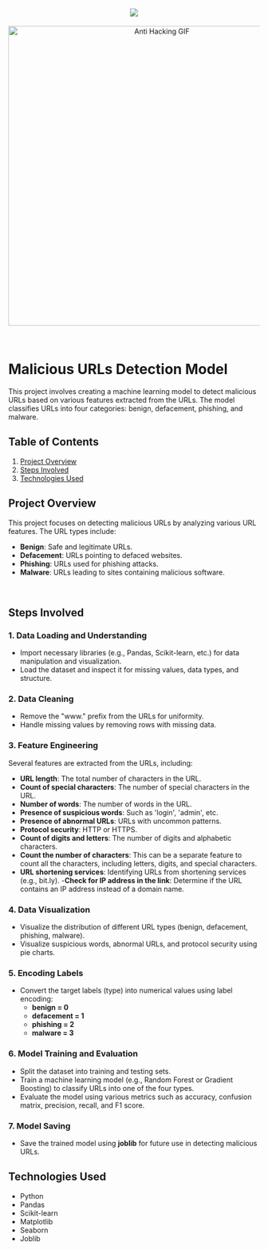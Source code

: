 <h1 align="center">
    <img src="https://readme-typing-svg.herokuapp.com/?font=Righteous&size=35&color=00BFFF&center=true&vCenter=true&width=700&height=100&duration=7000&lines=Hello+Everyone+👋;I+hope+this+project+is+useful+to+you+❤;" />
</h1>

<p align="center">
  <img src="https://adcy.io/wp-content/uploads/2020/04/anti-hacking.gif" alt="Anti Hacking GIF" width="600" />
</p>
<br>

# Malicious URLs Detection Model

This project involves creating a machine learning model to detect malicious URLs based on various features extracted from the URLs. The model classifies URLs into four categories: benign, defacement, phishing, and malware.

## Table of Contents
1. [Project Overview](#project-overview)
2. [Steps Involved](#steps-involved)
3. [Technologies Used](#technologies-used)

## Project Overview
This project focuses on detecting malicious URLs by analyzing various URL features. The URL types include:
- **Benign**: Safe and legitimate URLs.
- **Defacement**: URLs pointing to defaced websites.
- **Phishing**: URLs used for phishing attacks.
- **Malware**: URLs leading to sites containing malicious software.
<br>

## Steps Involved

### 1. Data Loading and Understanding
- Import necessary libraries (e.g., Pandas, Scikit-learn, etc.) for data manipulation and visualization.
- Load the dataset and inspect it for missing values, data types, and structure.

### 2. Data Cleaning
- Remove the "www." prefix from the URLs for uniformity.
- Handle missing values by removing rows with missing data.

### 3. Feature Engineering
Several features are extracted from the URLs, including:
- **URL length**: The total number of characters in the URL.
- **Count of special characters**: The number of special characters in the URL.
- **Number of words**: The number of words in the URL.
- **Presence of suspicious words**: Such as 'login', 'admin', etc.
- **Presence of abnormal URLs**: URLs with uncommon patterns.
- **Protocol security**: HTTP or HTTPS.
- **Count of digits and letters**: The number of digits and alphabetic characters.
- **Count the number of characters**: This can be a separate feature to count all the characters, including letters, digits, and special characters.
- **URL shortening services**: Identifying URLs from shortening services (e.g., bit.ly).
-**Check for IP address in the link**: Determine if the URL contains an IP address instead of a domain name.

### 4. Data Visualization
- Visualize the distribution of different URL types (benign, defacement, phishing, malware).
- Visualize suspicious words, abnormal URLs, and protocol security using pie charts.

### 5. Encoding Labels
- Convert the target labels (type) into numerical values using label encoding:
  - **benign = 0**
  - **defacement = 1**
  - **phishing = 2**
  - **malware = 3**

### 6. Model Training and Evaluation
- Split the dataset into training and testing sets.
- Train a machine learning model (e.g., Random Forest or Gradient Boosting) to classify URLs into one of the four types.
- Evaluate the model using various metrics such as accuracy, confusion matrix, precision, recall, and F1 score.

### 7. Model Saving
- Save the trained model using **joblib** for future use in detecting malicious URLs.

## Technologies Used
- Python
- Pandas
- Scikit-learn
- Matplotlib
- Seaborn
- Joblib
